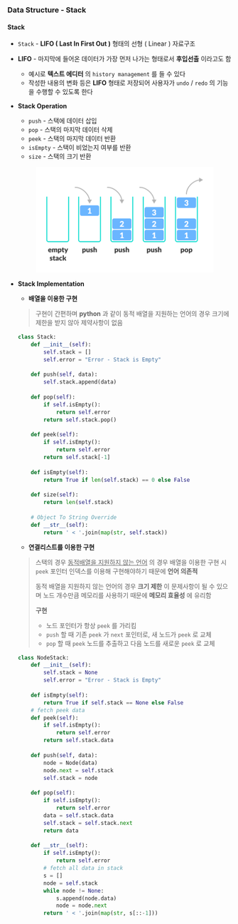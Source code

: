 ### Data Structure - Stack



#### Stack

- `Stack` - **LIFO ( Last In First Out )** 형태의 선형 ( Linear ) 자료구조

- **LIFO** - 마지막에 들어온 데이터가 가장 먼저 나가는 형태로서 **후입선출** 이라고도 함

  - 예시로 **텍스트 에디터** 의 `history management` 를 들 수 있다
  - 작성한 내용의 변화 등은 **LIFO** 형태로 저장되어 사용자가 `undo` / `redo` 의 기능을 수행할 수 있도록 한다

- **Stack Operation**

  - `push` - 스택에 데이터 삽입
  - `pop` - 스택의 마지막 데이터 삭제
  - `peek` - 스택의 마지막 데이터 반환
  - `isEmpty` - 스택이 비었는지 여부를 반환
  - `size` - 스택의 크기 반환

  <p align="center"><img src="../../assets/img/stack.png" alt="Imgur" width="400" /></p> 

- **Stack Implementation**

  - **배열을 이용한 구현**

  > 구현이 간편하며 **python** 과 같이 동적 배열을 지원하는 언어의 경우 크기에 제한을 받지 않아 제약사항이 없음

  ~~~python
  class Stack:
      def __init__(self):
          self.stack = []
          self.error = "Error - Stack is Empty"
      
      def push(self, data):
          self.stack.append(data)
      
      def pop(self):
          if self.isEmpty():
              return self.error
          return self.stack.pop()
    
      def peek(self):
          if self.isEmpty():
              return self.error
          return self.stack[-1]
    
      def isEmpty(self):
          return True if len(self.stack) == 0 else False
    
      def size(self):
          return len(self.stack)
  
      # Object To String Override
      def __str__(self):
          return ' < '.join(map(str, self.stack))
  ~~~

  - **연결리스트를 이용한 구현**

  > 스택의 경우 <u>동적배열을 지원하지 않는 언어</u> 의 경우 배열을 이용한 구현 시 `peek` 포인터 인덱스를 이용해 구현해야하기 때문에 **언어 의존적**
  >
  > 동적 배열을 지원하지 않는 언어의 경우 **크기 제한** 이 문제사항이 될 수 있으며 노드 개수만큼 메모리를 사용하기 때문에 **메모리 효율성** 에 유리함
  >
  > **구현**
  >
  > - 노드 포인터가 항상 `peek` 를 가리킴
  > - `push` 할 때 기존 `peek` 가 `next` 포인터로, 새 노드가 `peek` 로 교체
  > - `pop` 할 때 `peek` 노드를 추출하고 다음 노드를 새로운 `peek` 로 교체

  ~~~python
  class NodeStack:
      def __init__(self):
          self.stack = None
          self.error = "Error - Stack is Empty"
  
      def isEmpty(self):
          return True if self.stack == None else False
      # fetch peek data
      def peek(self):
          if self.isEmpty():
              return self.error
          return self.stack.data
  
      def push(self, data):
          node = Node(data)
          node.next = self.stack
          self.stack = node
  
      def pop(self):
          if self.isEmpty():
              return self.error
          data = self.stack.data
          self.stack = self.stack.next
          return data
  
      def __str__(self):
          if self.isEmpty():
              return self.error
          # fetch all data in stack
          s = []
          node = self.stack
          while node != None:
              s.append(node.data)
              node = node.next
          return ' < '.join(map(str, s[::-1]))
  ~~~



